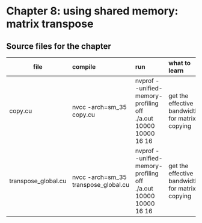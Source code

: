 # Chapter 8: using shared memory: matrix transpose


## Source files for the chapter


| file   |      compile      |  run | what to learn |
|----------|:-------------|:-----------|:-----------|
| copy.cu |  nvcc -arch=sm_35 copy.cu | nvprof --unified-memory-profiling off ./a.out 10000 10000 16 16 | get the effective bandwidth for matrix copying |
| transpose_global.cu |  nvcc -arch=sm_35 transpose_global.cu | nvprof --unified-memory-profiling off ./a.out 10000 10000 16 16 | get the effective bandwidth for matrix copying |

